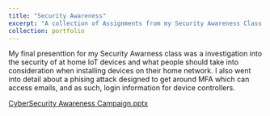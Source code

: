 ```yaml
---
title: "Security Awareness"
excerpt: "A collection of Assignments from my Security Awareness Class at Hocking College"
collection: portfolio
---
```


My final presenttion for my Security Awarness class was a investigation into the security of at home IoT devices and what people should take into consideration when installing devices on their home network. I also went into detail about a phising attack designed to get around MFA which can access emails, and as such, login information for device controllers. 

[CyberSecurity Awareness Campaign.pptx](https://github.com/user-attachments/files/22782950/CyberSecurity.Awareness.Campaign.pptx)

